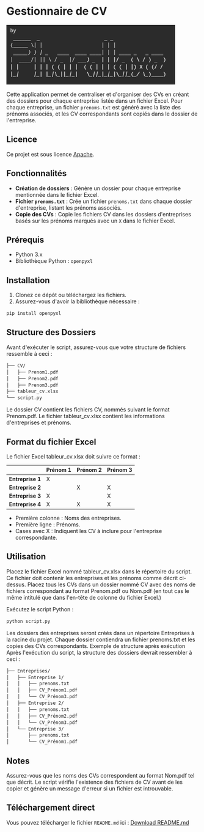 # Gestionnaire de CV

![Illustration de l'auteur](./img/pharallaxe.png)

Cette application permet de centraliser et d'organiser des CVs en créant des dossiers pour chaque entreprise listée dans un fichier Excel. Pour chaque entreprise, un fichier `prenoms.txt` est généré avec la liste des prénoms associés, et les CV correspondants sont copiés dans le dossier de l'entreprise.

## Licence
Ce projet est sous licence [Apache](./LICENSE).

## Fonctionnalités

- **Création de dossiers** : Génère un dossier pour chaque entreprise mentionnée dans le fichier Excel.
- **Fichier `prenoms.txt`** : Crée un fichier `prenoms.txt` dans chaque dossier d'entreprise, listant les prénoms associés.
- **Copie des CVs** : Copie les fichiers CV dans les dossiers d'entreprises basés sur les prénoms marqués avec un `X` dans le fichier Excel.

## Prérequis

- Python 3.x
- Bibliothèque Python : `openpyxl`

## Installation

1. Clonez ce dépôt ou téléchargez les fichiers.
2. Assurez-vous d'avoir la bibliothèque nécessaire :

```bash
pip install openpyxl
```

## Structure des Dossiers
Avant d'exécuter le script, assurez-vous que votre structure de fichiers ressemble à ceci :

```bash
├── CV/
│   ├── Prenom1.pdf
│   ├── Prenom2.pdf
│   ├── Prenom3.pdf
├── tableur_cv.xlsx
└── script.py
```

Le dossier CV contient les fichiers CV, nommés suivant le format Prenom.pdf.
Le fichier tableur_cv.xlsx contient les informations d'entreprises et prénoms.


## Format du fichier Excel
Le fichier Excel tableur_cv.xlsx doit suivre ce format :

|                  | Prénom 1 | Prénom 2 | Prénom 3 |
|------------------|----------|----------|----------|
| **Entreprise 1** |    X     |          |          |
| **Entreprise 2** |          |    X     |     X    |
| **Entreprise 3** |   X      |          |     X    |
| **Entreprise 4** |   X      |    X     |     X    |


- Première colonne : Noms des entreprises.
- Première ligne : Prénoms.
- Cases avec X : Indiquent les CV à inclure pour l'entreprise correspondante.


## Utilisation
Placez le fichier Excel nommé tableur_cv.xlsx dans le répertoire du script. Ce fichier doit contenir les entreprises et les prénoms comme décrit ci-dessus.
Placez tous les CVs dans un dossier nommé CV avec des noms de fichiers correspondant au format Prenom.pdf ou Nom.pdf (en tout cas le même intitulé que dans l'en-tête de colonne du fichier Excel.)

Exécutez le script Python :
```bash
python script.py
```
Les dossiers des entreprises seront créés dans un répertoire Entreprises à la racine du projet. Chaque dossier contiendra un fichier prenoms.txt et les copies des CVs correspondants.
Exemple de structure après exécution
Après l'exécution du script, la structure des dossiers devrait ressembler à ceci :

```bash
├── Entreprises/
│   ├── Entreprise 1/
│   │   ├── prenoms.txt
│   │   ├── CV_Prénom1.pdf
│   │   └── CV_Prénom3.pdf
│   ├── Entreprise 2/
│   │   ├── prenoms.txt
│   │   ├── CV_Prénom2.pdf
│   │   └── CV_Prénom3.pdf
│   └── Entreprise 3/
│       ├── prenoms.txt
│       └── CV_Prénom1.pdf

``` 

## Notes
Assurez-vous que les noms des CVs correspondent au format Nom.pdf tel que décrit.
Le script vérifie l'existence des fichiers de CV avant de les copier et génère un message d'erreur si un fichier est introuvable.

## Téléchargement direct
Vous pouvez télécharger le fichier `README.md` ici :
[Download README.md](sandbox:/mnt/data/README.md)